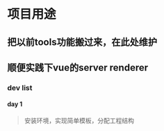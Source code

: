 # 项目用途

## 把以前tools功能搬过来，在此处维护

## 顺便实践下vue的server renderer

### dev list

#### day 1

  > 安装环境，实现简单模板，分配工程结构